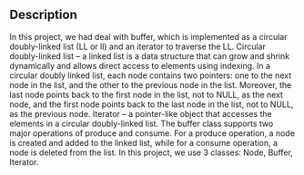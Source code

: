 ## Description
In this project, we had deal with buffer, which is implemented as a circular doubly-linked list (LL or ll) and an iterator to traverse the LL.
Circular doubly-linked list – a linked list is a data structure that can grow and shrink dynamically and allows direct access to elements using indexing. In a circular doubly linked list, each node contains two pointers: one to the next node in the list, and the other to the previous node in the list. Moreover, the last node points back to the first node in the list, not to NULL, as the next node, and the first node points back to the last node in the list, not to NULL, as the previous node.
Iterator – a pointer-like object that accesses the elements in a circular doubly-linked list. The buffer class supports two major operations of produce and consume. For a produce operation, a node is created and added to the linked list, while for a consume operation, a node is deleted from the list.
In this project, we use 3 classes: Node, Buffer, Iterator.